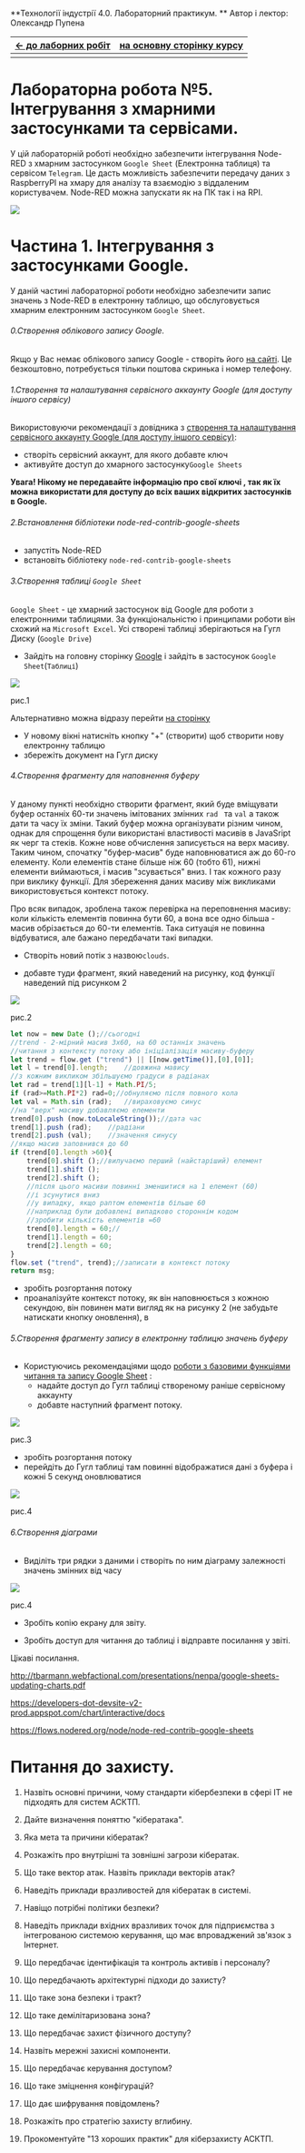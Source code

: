 **Технології індустрії 4.0. Лабораторний практикум. ** Автор і лектор: Олександр Пупена 

| [<- до лаборних робіт](README.md) | [на основну сторінку курсу](../README.md) |
| --------------------------------- | ----------------------------------------- |
|                                   |                                           |

# Лабораторна робота №5. Інтегрування з хмарними застосунками та сервісами.

У цій лабораторній роботі необхідно забезпечити інтегрування Node-RED з хмарним застосунком `Google Sheet` (Електронна таблиця) та сервісом `Telegram`. Це дасть можливість забезпечити передачу даних з RaspberryPI на хмару для аналізу та взаємодію з віддаленим користувачем. Node-RED можна запускати як на ПК так і на RPI.   

![](cldmedia/14.png)

# Частина 1. Інтегрування з застосунками Google.

У даній частині лабораторної роботи необхідно забезпечити запис значень з Node-RED в електронну таблицю, що обслуговується хмарним електронним застосунком `Google Sheet`. 

###### 0.Створення облікового запису Google.

Якщо у Вас немає облікового запису Google - створіть його [на сайті](https://www.google.com/). Це безкоштовно, потребується тільки поштова скринька і номер телефону. 

###### 1.Створення та налаштування сервісного аккаунту Google (для доступу іншого сервісу) 

Використовуючи рекомендації з довідника з [створення та налаштування сервісного аккаунту Google (для доступу іншого сервісу)](../Довідники/googleauth.md):

- створіть сервісний аккаунт, для якого добавте ключ
- активуйте доступ до хмарного застосунку`Google Sheets` 

**Увага! Нікому не передавайте інформацію про свої ключі , так як їх можна використати для доступу до всіх ваших відкритих застосунків в Google.**

###### 2.Встановлення бібліотеки node-red-contrib-google-sheets

- запустіть Node-RED
- встановіть бібліотеку `node-red-contrib-google-sheets` 

###### 3.Створення таблиці `Google Sheet` 

`Google Sheet` - це хмарний застосунок від Google для роботи з електронними таблицями. За функціональністю і принципами роботи він схожий на `Microsoft Excel`. Усі створені таблиці зберігаються на Гугл Диску (`Google Drive`) 

- Зайдіть на головну сторінку [Google](https://www.google.com/) і зайдіть в застосунок `Google Sheet`(`Таблиці`)

![](cldmedia/1.png)

рис.1

Альтернативно можна відразу перейти [на сторінку](https://docs.google.com/spreadsheets)  

- У новому вікні натисніть кнопку "+" (створити) щоб створити нову електронну таблицю
- збережіть документ на Гугл диску

###### 4.Створення фрагменту для наповнення буферу

У даному пункті необхідно створити фрагмент, який буде вміщувати буфер останніх 60-ти значень імітованих змінних `rad ` та `val` а також дати та часу їх зміни. Такий буфер можна організувати різним чином, однак для спрощення були використані властивості масивів в JavaSript як черг та стеків. Кожне нове обчислення записується на верх масиву. Таким чином, спочатку "буфер-масив" буде наповнюватися аж до 60-го елементу. Коли елементів стане більше ніж 60 (тобто 61), нижні елементи виймаються, і масив "зсувається" вниз. І так кожного разу при виклику функції. Для збереження даних масиву між викликами використовується контекст потоку. 

Про всяк випадок, зроблена також перевірка на переповнення масиву: коли кількість елементів повинна бути 60, а вона все одно більша - масив обрізається до 60-ти елементів. Така ситуація не повинна відбуватися, але бажано передбачати такі випадки.   

- Створіть новий потік з назвою`clouds`.

- добавте туди фрагмент, який наведений на рисунку, код функції наведений під рисунком 2  

![](cldmedia/2.png)

рис.2

```javascript
let now = new Date ();//сьогодні
//trend - 2-мірний масив 3x60, на 60 останніх значень 
//читання з контексту потоку або ініціалізація масиву-буферу
let trend = flow.get ("trend") || [[now.getTime()],[0],[0]];
let l = trend[0].length;    //довжина мавису
//з кожним викликом збільшуємо градуси в радіанах
let rad = trend[1][l-1] + Math.PI/5;   
if (rad>=Math.PI*2) rad=0;//обнуляємо після повного кола
let val = Math.sin (rad);   //вираховуємо синус
//на "верх" масиву добавляємо елементи 
trend[0].push (now.toLocaleString());//дата час
trend[1].push (rad);    //радіани
trend[2].push (val);    //значення синусу
//якщо масив заповнився до 60
if (trend[0].length >60){
    trend[0].shift ();//вилучаємо перший (найстаріший) елемент
    trend[1].shift ();
    trend[2].shift ();
    //після цього масиви повинні зменшитися на 1 елемент (60) 
    //і зсунутися вниз
    //у випадку, якщо раптом елементів більше 60
    //наприклад були добавлені випадково стороннім кодом
    //зробити кількість елементів =60
    trend[0].length = 60;//
    trend[1].length = 60;
    trend[2].length = 60; 
}
flow.set ("trend", trend);//записати в контекст потоку
return msg;
```

- зробіть розгортання потоку
- проаналізуйте контекст потоку, як він наповнюється з кожною секундою, він повинен мати вигляд як на рисунку 2  (не забудьте натискати кнопку оновлення), в

###### 5.Створення фрагменту запису в електронну таблицю значень буферу 

- Користуючись рекомендаціями щодо [роботи з базовими функціями читання та запису Google Sheet](https://pupenasan.github.io/NodeREDGuidUKR/google/googlesheet.html) :
  - надайте доступ до Гугл таблиці створеному раніше сервісному аккаунту
  - добавте наступний фрагмент потоку.

![](cldmedia/3.png)

рис.3

- зробіть розгортання потоку
- перейдіть до Гугл таблиці там повинні відображатися дані з буфера і кожні 5 секунд оновлюватися

![](cldmedia/4.png)

рис.4

###### 6.Створення діаграми

-   Виділіть три рядки з даними і створіть по ним діаграму залежності значень змінних від часу

![](cldmedia/5.png)

рис.4

- Зробіть копію екрану для звіту.

- Зробіть доступ для читання до таблиці і відправте посилання у звіті.

Цікаві посилання.

http://tbarmann.webfactional.com/presentations/nenpa/google-sheets-updating-charts.pdf

https://developers-dot-devsite-v2-prod.appspot.com/chart/interactive/docs

https://flows.nodered.org/node/node-red-contrib-google-sheets



# Питання до захисту. 

1. Назвіть основні причини, чому стандарти кібербезпеки в сфері ІТ не підходять для систем АСКТП.

2. Дайте визначення поняттю "кібератака".

3.   Яка мета та причини кібератак?

4.   Розкажіть про внутрішні та зовнішні загрози кібератак.

5.   Що таке вектор атак. Назвіть приклади векторів атак?

6.   Наведіть приклади вразливостей для кібератак в системі.

7.   Навіщо потрібні політики безпеки?

8.   Наведіть приклади вхідних вразливих точок для підприємства з інтегрованою системою керування, що має впроваджений зв'язок з Інтернет.

9.   Що передбачає ідентифікація та контроль активів і персоналу?

10. Що передбачають архітектурні підходи до захисту? 

11. Що таке зона безпеки і тракт?

12. Що таке демілітаризована зона?

13. Що передбачає захист фізичного доступу? 

14. Назвіть мережні захисні компоненти.

15. Що передбачає керування доступом?

16. Що таке зміцнення конфігурацій?

17. Що дає шифрування повідомлень?

18. Розкажіть про стратегію захисту вглибину.

19. Прокоментуйте "13 хороших практик" для кіберзахисту АСКТП.

 